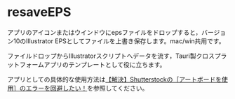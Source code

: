 # resaveEPS
アプリのアイコンまたはウインドウにepsファイルをドロップすると，バージョン10のIllustrator EPSとしてファイルを上書き保存します。mac/win共用です。

ファイルドロップからIllustratorスクリプトへデータを流す，Tauri製クロスプラットフォームアプリのテンプレートとして役に立ちます。

アプリとしての具体的な使用方法は[【解決】Shutterstockの［アートボードを使用］のエラーを回避したい！](https://sttk3.com/blog/tips/illustrator/resave-eps.html)を参照してください。